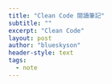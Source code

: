 ```yaml
---
title: "Clean Code 閱讀筆記"
subtitle: ""
excerpt: "Clean Code"
layout: post
author: "blueskyson"
header-style: text
tags:
  - note
---
```


